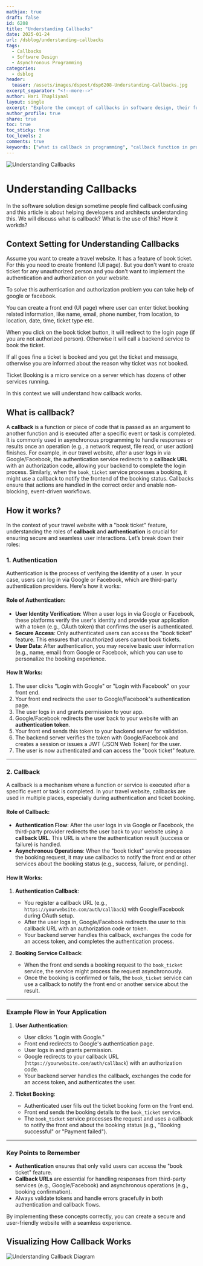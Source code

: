 ```yaml
---
mathjax: true
draft: false
id: 6208
title: "Understanding Callbacks"
date: 2025-01-24
url: /dsblog/understanding-callbacks
tags:
  - Callbacks
  - Software Design
  - Asynchronous Programming
categories:
  - dsblog
header:
  teaser: /assets/images/dspost/dsp6208-Understanding-Callbacks.jpg
excerpt_separator: "<!--more-->"
author: Hari Thapliyaal
layout: single
excerpt: "Explore the concept of callbacks in software design, their functionality, and their use in asynchronous programming."
author_profile: true
share: true
toc: true
toc_sticky: true
toc_levels: 2
comments: true
keywords: ["what is callback in programming", "callback function in programming", "how do callbacks work", "asynchronous programming with callbacks", "callback in software design", "understanding callbacks in software development", "callback programming concepts"]  
---
```


![Understanding Callbacks](/assets/images/dspost/dsp6208-Understanding-Callbacks.jpg)

# Understanding Callbacks

In the software solution design sometime people find callback confusing and this article is about helping developers and architects understanding this. We will discuss what is callback? What is the use of this? How it workds?

## Context Setting for Understanding Callbacks

Assume you want to create a travel website. It has a feature of book ticket. For this you need to create frontend (UI page). But you don't want to create ticket for any unauthorized person and you don't want to implement the authentication and authorization on your website. 

To solve this authentication and authorization problem you can take help of google or facebook.

You can create a front end (UI page) where user can enter ticket booking related information, like name, email, phone number, from location, to location, date, time, ticket type etc.

When you click on the book ticket button, it will redirect to the login page (if you are not authorized person). Otherwise it will call a backend service to book the ticket. 

If all goes fine a ticket is booked and you get the ticket and message, otherwise you are informed about the reason why ticket was not booked.

Ticket Booking is a micro service on a server which has dozens of other services running. 

In this context we will understand how callback works.


## What is callback?
A **callback** is a function or piece of code that is passed as an argument to another function and is executed after a specific event or task is completed. It is commonly used in asynchronous programming to handle responses or results once an operation (e.g., a network request, file read, or user action) finishes. For example, in our travel website, after a user logs in via Google/Facebook, the authentication service redirects to a **callback URL** with an authorization code, allowing your backend to complete the login process. Similarly, when the `book_ticket` service processes a booking, it might use a callback to notify the frontend of the booking status. Callbacks ensure that actions are handled in the correct order and enable non-blocking, event-driven workflows.


## How it works?

In the context of your travel website with a "book ticket" feature, understanding the roles of **callback** and **authentication** is crucial for ensuring secure and seamless user interactions. Let’s break down their roles:

### **1. Authentication**
Authentication is the process of verifying the identity of a user. In your case, users can log in via Google or Facebook, which are third-party authentication providers. Here's how it works:

#### **Role of Authentication:**
- **User Identity Verification**: When a user logs in via Google or Facebook, these platforms verify the user's identity and provide your application with a token (e.g., OAuth token) that confirms the user is authenticated.
- **Secure Access**: Only authenticated users can access the "book ticket" feature. This ensures that unauthorized users cannot book tickets.
- **User Data**: After authentication, you may receive basic user information (e.g., name, email) from Google or Facebook, which you can use to personalize the booking experience.

#### **How It Works:**
1. The user clicks "Login with Google" or "Login with Facebook" on your front end.
2. Your front end redirects the user to Google/Facebook's authentication page.
3. The user logs in and grants permission to your app.
4. Google/Facebook redirects the user back to your website with an **authentication token**.
5. Your front end sends this token to your backend server for validation.
6. The backend server verifies the token with Google/Facebook and creates a session or issues a JWT (JSON Web Token) for the user.
7. The user is now authenticated and can access the "book ticket" feature.

---

### **2. Callback**
A callback is a mechanism where a function or service is executed after a specific event or task is completed. In your travel website, callbacks are used in multiple places, especially during authentication and ticket booking.

#### **Role of Callback:**
- **Authentication Flow**: After the user logs in via Google or Facebook, the third-party provider redirects the user back to your website using a **callback URL**. This URL is where the authentication result (success or failure) is handled.
- **Asynchronous Operations**: When the "book ticket" service processes the booking request, it may use callbacks to notify the front end or other services about the booking status (e.g., success, failure, or pending).

#### **How It Works:**
1. **Authentication Callback**:
   - You register a callback URL (e.g., `https://yourwebsite.com/auth/callback`) with Google/Facebook during OAuth setup.
   - After the user logs in, Google/Facebook redirects the user to this callback URL with an authorization code or token.
   - Your backend server handles this callback, exchanges the code for an access token, and completes the authentication process.

2. **Booking Service Callback**:
   - When the front end sends a booking request to the `book_ticket` service, the service might process the request asynchronously.
   - Once the booking is confirmed or fails, the `book_ticket` service can use a callback to notify the front end or another service about the result.

---

### **Example Flow in Your Application**
1. **User Authentication**:
   - User clicks "Login with Google."
   - Front end redirects to Google's authentication page.
   - User logs in and grants permission.
   - Google redirects to your callback URL (`https://yourwebsite.com/auth/callback`) with an authorization code.
   - Your backend server handles the callback, exchanges the code for an access token, and authenticates the user.

2. **Ticket Booking**:
   - Authenticated user fills out the ticket booking form on the front end.
   - Front end sends the booking details to the `book_ticket` service.
   - The `book_ticket` service processes the request and uses a callback to notify the front end about the booking status (e.g., "Booking successful" or "Payment failed").

---

### **Key Points to Remember**
- **Authentication** ensures that only valid users can access the "book ticket" feature.
- **Callback URLs** are essential for handling responses from third-party services (e.g., Google/Facebook) and asynchronous operations (e.g., booking confirmation).
- Always validate tokens and handle errors gracefully in both authentication and callback flows.

By implementing these concepts correctly, you can create a secure and user-friendly website with a seamless experience.

## Visualizing How Callback Works

![Understanding Callback Diagram](/assets/images/dspost/mermaid-code/dsp6208-callback-doagram.jpg)


